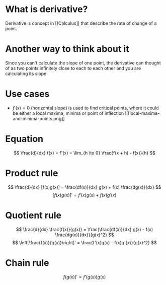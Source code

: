 # What is derivative?
Derivative is concept in [[Calculus]] that describe the rate of change of a point.

# Another way to think about it
Since you can't calculate the slope of one point, the derivative can thought of as two points infinitely close to each to each other and you are calculating its slope

# Use cases
- $f'(x) = 0$ (horizontal slope) is used to find critical points, where it could be either a local maxima, minima or point of inflection
![[local-maxima-and-minima-points.png]]

# Equation
$$
\frac{d}{dx} f(x) = f'(x) = \lim_{h \to 0} \frac{f(x + h) - f(x)}{h}
$$

# Product rule
$$
\frac{d}{dx} [f(x)g(x)] = \frac{df(x)}{dx} g(x) + f(x) \frac{dg(x)}{dx}
$$
$$
[f(x)g(x)]' = f'(x)g(x) + f(x)g'(x)
$$

# Quotient rule
$$
\frac{d}{dx} \frac{f(x)}{g(x)} = \frac{\frac{df(x)}{dx} g(x) - f(x) \frac{dg(x)}{dx}}{g(x)^2}
$$
$$
\left[\frac{f(x)}{g(x)}\right]' = \frac{f'(x)g(x) - f(x)g'(x)}{g(x)^2}
$$

# Chain rule
$$
f(g(x))' = f'(g(x)) g(x)
$$
